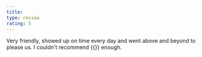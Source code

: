 ```yaml
---
title: 
type: review
rating: 5
---
```


Very friendly, showed up on time every day and went above and beyond to please us. I couldn't recommend {{<company>}} enough.